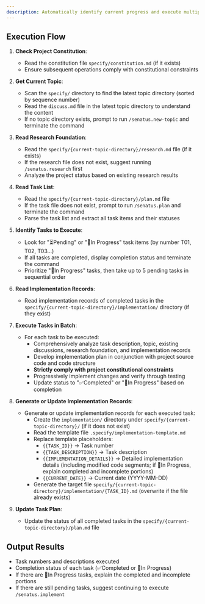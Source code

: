 ```yaml
---
description: Automatically identify current progress and execute multiple tasks in batch
---
```


## Execution Flow

1. **Check Project Constitution**:
   - Read the constitution file `specify/constitution.md` (if it exists)
   - Ensure subsequent operations comply with constitutional constraints

2. **Get Current Topic**:
   - Scan the `specify/` directory to find the latest topic directory (sorted by sequence number)
   - Read the `discuss.md` file in the latest topic directory to understand the content
   - If no topic directory exists, prompt to run `/senatus.new-topic` and terminate the command

3. **Read Research Foundation**:
   - Read the `specify/{current-topic-directory}/research.md` file (if it exists)
   - If the research file does not exist, suggest running `/senatus.research` first
   - Analyze the project status based on existing research results

4. **Read Task List**:
   - Read the `specify/{current-topic-directory}/plan.md` file
   - If the task file does not exist, prompt to run `/senatus.plan` and terminate the command
   - Parse the task list and extract all task items and their statuses

5. **Identify Tasks to Execute**:
   - Look for "⏳Pending" or "🔄In Progress" task items (by number T01, T02, T03...)
   - If all tasks are completed, display completion status and terminate the command
   - Prioritize "🔄In Progress" tasks, then take up to 5 pending tasks in sequential order

6. **Read Implementation Records**:
   - Read implementation records of completed tasks in the `specify/{current-topic-directory}/implementation/` directory (if they exist)

7. **Execute Tasks in Batch**:
   - For each task to be executed:
     * Comprehensively analyze task description, topic, existing discussions, research foundation, and implementation records
     * Develop implementation plan in conjunction with project source code and code structure
     * **Strictly comply with project constitutional constraints**
     * Progressively implement changes and verify through testing
     * Update status to "✅Completed" or "🔄In Progress" based on completion

8. **Generate or Update Implementation Records**:
   - Generate or update implementation records for each executed task:
     * Create the `implementation/` directory under `specify/{current-topic-directory}/` (if it does not exist)
     * Read the template file `.specify/implementation-template.md`
     * Replace template placeholders:
       - `{{TASK_ID}}` → Task number
       - `{{TASK_DESCRIPTION}}` → Task description
       - `{{IMPLEMENTATION_DETAILS}}` → Detailed implementation details (including modified code segments; if 🔄In Progress, explain completed and incomplete portions)
       - `{{CURRENT_DATE}}` → Current date (YYYY-MM-DD)
     * Generate the target file `specify/{current-topic-directory}/implementation/{TASK_ID}.md` (overwrite if the file already exists)

9. **Update Task Plan**:
   - Update the status of all completed tasks in the `specify/{current-topic-directory}/plan.md` file

## Output Results
- Task numbers and descriptions executed
- Completion status of each task (✅Completed or 🔄In Progress)
- If there are 🔄In Progress tasks, explain the completed and incomplete portions
- If there are still pending tasks, suggest continuing to execute `/senatus.implement`